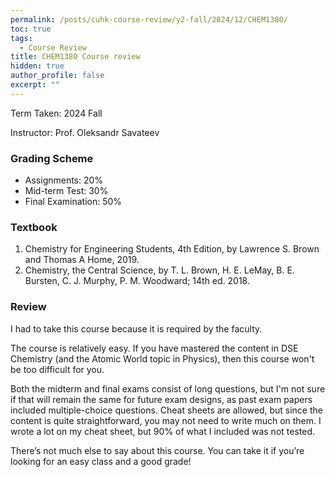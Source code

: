 ```yaml
---
permalink: /posts/cuhk-course-review/y2-fall/2024/12/CHEM1380/
toc: true
tags:
  - Course Review
title: CHEM1380 Course review
hidden: true
author_profile: false
excerpt: ""
---
```


Term Taken: 2024 Fall

Instructor: Prof. Oleksandr Savateev

### Grading Scheme
* Assignments: 20%
* Mid-term Test: 30%
* Final Examination: 50%

### Textbook
1. Chemistry for Engineering Students, 4th Edition, by Lawrence S. Brown and Thomas A Home, 2019.
2. Chemistry, the Central Science, by T. L. Brown, H. E. LeMay, B. E. Bursten, C. J. Murphy, P. M. Woodward; 14th ed. 2018.

### Review

I had to take this course because it is required by the faculty.

The course is relatively easy. If you have mastered the content in DSE Chemistry (and the Atomic World topic in Physics), then this course won't be too difficult for you.

Both the midterm and final exams consist of long questions, but I'm not sure if that will remain the same for future exam designs, as past exam papers included multiple-choice questions. Cheat sheets are allowed, but since the content is quite straightforward, you may not need to write much on them. I wrote a lot on my cheat sheet, but 90% of what I included was not tested.

There’s not much else to say about this course. You can take it if you’re looking for an easy class and a good grade!